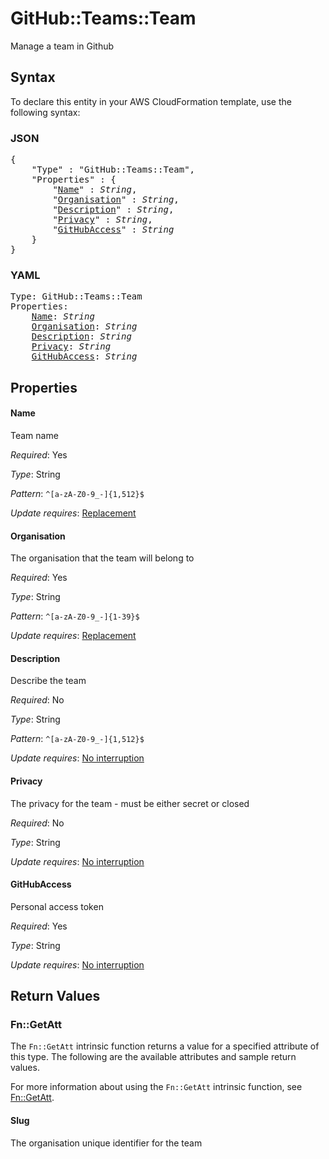 # GitHub::Teams::Team

Manage a team in Github

## Syntax

To declare this entity in your AWS CloudFormation template, use the following syntax:

### JSON

<pre>
{
    "Type" : "GitHub::Teams::Team",
    "Properties" : {
        "<a href="#name" title="Name">Name</a>" : <i>String</i>,
        "<a href="#organisation" title="Organisation">Organisation</a>" : <i>String</i>,
        "<a href="#description" title="Description">Description</a>" : <i>String</i>,
        "<a href="#privacy" title="Privacy">Privacy</a>" : <i>String</i>,
        "<a href="#githubaccess" title="GitHubAccess">GitHubAccess</a>" : <i>String</i>
    }
}
</pre>

### YAML

<pre>
Type: GitHub::Teams::Team
Properties:
    <a href="#name" title="Name">Name</a>: <i>String</i>
    <a href="#organisation" title="Organisation">Organisation</a>: <i>String</i>
    <a href="#description" title="Description">Description</a>: <i>String</i>
    <a href="#privacy" title="Privacy">Privacy</a>: <i>String</i>
    <a href="#githubaccess" title="GitHubAccess">GitHubAccess</a>: <i>String</i>
</pre>

## Properties

#### Name

Team name

_Required_: Yes

_Type_: String

_Pattern_: <code>^[a-zA-Z0-9_-]{1,512}$</code>

_Update requires_: [Replacement](https://docs.aws.amazon.com/AWSCloudFormation/latest/UserGuide/using-cfn-updating-stacks-update-behaviors.html#update-replacement)

#### Organisation

The organisation that the team will belong to

_Required_: Yes

_Type_: String

_Pattern_: <code>^[a-zA-Z0-9_-]{1-39}$</code>

_Update requires_: [Replacement](https://docs.aws.amazon.com/AWSCloudFormation/latest/UserGuide/using-cfn-updating-stacks-update-behaviors.html#update-replacement)

#### Description

Describe the team

_Required_: No

_Type_: String

_Pattern_: <code>^[a-zA-Z0-9_-]{1,512}$</code>

_Update requires_: [No interruption](https://docs.aws.amazon.com/AWSCloudFormation/latest/UserGuide/using-cfn-updating-stacks-update-behaviors.html#update-no-interrupt)

#### Privacy

The privacy for the team - must be either secret or closed

_Required_: No

_Type_: String

_Update requires_: [No interruption](https://docs.aws.amazon.com/AWSCloudFormation/latest/UserGuide/using-cfn-updating-stacks-update-behaviors.html#update-no-interrupt)

#### GitHubAccess

Personal access token

_Required_: Yes

_Type_: String

_Update requires_: [No interruption](https://docs.aws.amazon.com/AWSCloudFormation/latest/UserGuide/using-cfn-updating-stacks-update-behaviors.html#update-no-interrupt)

## Return Values

### Fn::GetAtt

The `Fn::GetAtt` intrinsic function returns a value for a specified attribute of this type. The following are the available attributes and sample return values.

For more information about using the `Fn::GetAtt` intrinsic function, see [Fn::GetAtt](https://docs.aws.amazon.com/AWSCloudFormation/latest/UserGuide/intrinsic-function-reference-getatt.html).

#### Slug

The organisation unique identifier for the team

